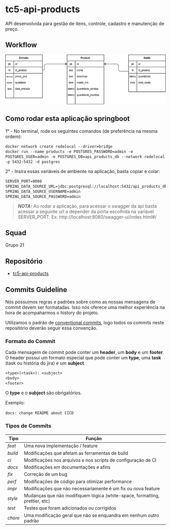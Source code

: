 # tc5-api-products

API desenvolvida para gestão de itens, controle, cadastro e manutenção de preço.

## Workflow

![modelo-realcional](src/main/resources/modelo-relacional.png)

## Como rodar esta aplicação springboot

1° - No terminal, rode os seguintes comandos (de preferência na mesma ordem):

```
docker network create redelocal --driver=bridge
docker run --name products -e POSTGRES_PASSWORD=admin -e POSTGRES_USER=admin -e POSTGRES_DB=api_products_db --network redelocal -p 5432:5432 -d postgres
```

2° - Insira essas variáveis de ambiente na aplicação, basta copiar e colar:

```
SERVER_PORT=8080
SPRING_DATA_SOURCE_URL=jdbc:postgresql://localhost:5432/api_products_db
SPRING_DATA_SOURCE_USERNAME=admin
SPRING_DATA_SOURCE_PASSWORD=admin
```

> **_NOTA:_**  Ao rodar a aplicação, para acessar o swagger da api basta acessar a seguinte url a depender da porta escolhida
> na variável SERVER_PORT. Ex: http://localhost:8080/swagger-ui/index.html#/

## Squad
Grupo 21

## Repositório

- [tc5-api-products](https://github.com/JoneyPereira/fiap-tc5)

## Commits Guideline

Nós possuimos regras e padrões sobre como as nossas mensagens de commit devem ser formatadas. Isso nós oferece uma
melhor experiência na hora de acompaharmos o history do projeto.

Utilizamos o padrão de [conventional commits](https://www.conventionalcommits.org/), logo todos os commits neste
repositório deverão seguir essa convenção.

### Formato do Commit

Cada mensagem de commit pode conter um **header**, um **body** e um **footer**. O header possui um formato especial
que pode conter um **type**, uma **task** (task ou história do jira) e um **subject**.

```
<type>(<task>): <subject>
<body>
<footer>
```

O **type** e o **subject** são obrigatórios.

Exemplo:

`docs: change README about CICD`

### Tipos de Commits

| Tipo    | Função                                                                      |
| ------- | --------------------------------------------------------------------------- |
| _feat_  | Uma nova implementação / feature                                            |
| _build_ | Modificações que afetam as ferramentas de build                             |
| _ci_    | Modificações nos arquivos e nos scripts de configuração de CI               |
| _docs_  | Modificações em documentações e afins                                       |
| _fix_   | Correção de um bug                                                          |
| _perf_  | Modificações de código para otimizar performance                            |
| _impr_  | Modificações que não necessariamente é um fix ou nova feature               |
| _style_ | Mudanças que não modifiquem lógica (white-space, formatting, prettier, etc) |
| _test_  | Testes que foram adicionados ou corrigidos                                  |
| _chore_ | Uma modificação geral que não se enquandra em nenhum outro padrão           |